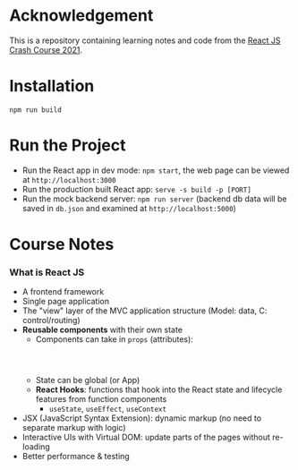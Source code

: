 # Acknowledgement
This is a repository containing learning notes and code from the [React JS Crash Course 2021](https://www.youtube.com/watch?v=w7ejDZ8SWv8).

# Installation
`npm run build`

# Run the Project
- Run the React app in dev mode: `npm start`, the web page can be viewed at `http://localhost:3000`
- Run the production built React app: `serve -s build -p [PORT]`
- Run the mock backend server: `npm run server` (backend db data will be saved in `db.json` and examined at `http://localhost:5000`)

# Course Notes
### What is React JS
- A frontend framework
- Single page application
- The "view" layer of the MVC application structure (Model: data, C: control/routing)
- **Reusable components** with their own state
    - Components can take in `props` (attributes): <Header title="My Title"/>
    - State can be global (or App)
    - **React Hooks**: functions that hook into the React state and lifecycle features from function components
        - `useState`, `useEffect`, `useContext`
- JSX (JavaScript Syntax Extension): dynamic markup (no need to separate markup with logic)
- Interactive UIs with Virtual DOM: update parts of the pages without re-loading
- Better performance & testing
